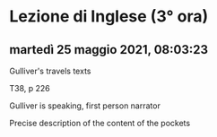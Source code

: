 # Lezione di Inglese (3° ora)

## martedì 25 maggio 2021, 08:03:23

Gulliver's travels texts

T38, p 226

Gulliver is speaking, first person narrator

Precise description of the content of the pockets
<!--stackedit_data:
eyJoaXN0b3J5IjpbLTIxNTIzNTI0OSwxMzUzMjc5NzU0XX0=
-->